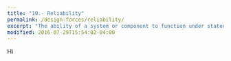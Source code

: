 ```yaml
---
title: "10.- Reliability"
permalink: /design-forces/reliability/
excerpt: "The ability of a system or component to function under stated conditions for a specified period of time."
modified: 2016-07-29T15:54:02-04:00
---
```


Hi

